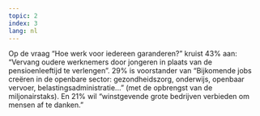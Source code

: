 ```yaml
---
topic: 2
index: 3
lang: nl
---
```

Op de vraag “Hoe werk voor iedereen garanderen?” kruist 43% aan: “Vervang
oudere werknemers door jongeren in plaats van de pensioenleeftijd te
verlengen”. 29% is voorstander van “Bijkomende jobs creëren in de openbare
sector: gezondheidszorg, onderwijs, openbaar vervoer,
belastingsadministratie...” (met de opbrengst van de miljonairstaks). En 21%
wil “winstgevende grote bedrijven verbieden om mensen af te danken.”


